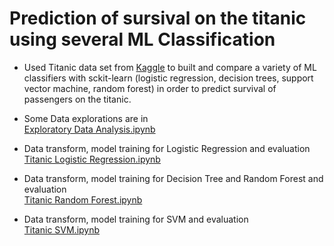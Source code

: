 # Prediction of sursival on the titanic using several ML Classification

- Used Titanic data set from [Kaggle](https://www.kaggle.com/c/titanic) to built and compare a variety of ML classifiers with sckit-learn (logistic regression, decision trees, support vector machine, random forest) in order to predict survival of passengers on the titanic.  
    
-  Some Data explorations are in  
[Exploratory Data Analysis.ipynb](Exploratory%20Data%20Analysis.ipynb)  
- Data transform, model training for Logistic Regression and evaluation  
[Titanic Logistic Regression.ipynb](Titanic%20Logistic%20Regression.ipynb)
- Data transform, model training for Decision Tree and Random Forest and evaluation  
[Titanic Random Forest.ipynb](Titanic%20Random%20Forest.ipynb)
- Data transform, model training for SVM and evaluation  
[Titanic SVM.ipynb](Titanic%20SVM.ipynb)

